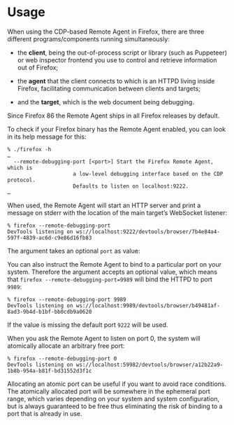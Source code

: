 # Usage

When using the CDP-based Remote Agent in Firefox, there are
three different programs/components running simultaneously:

* the __client__, being the out-of-process script or library
  (such as Puppeteer) or web inspector frontend you use to control
  and retrieve information out of Firefox;

* the __agent__ that the client connects to which is an HTTPD living
  inside Firefox, facilitating communication between clients
  and targets;

* and the __target__, which is the web document being debugging.

Since Firefox 86 the Remote Agent ships in all Firefox releases by default.

To check if your Firefox binary has the Remote Agent enabled, you
can look in its help message for this:

```shell
% ./firefox -h
…
  --remote-debugging-port [<port>] Start the Firefox Remote Agent, which is
                     a low-level debugging interface based on the CDP protocol.
                     Defaults to listen on localhost:9222.
…
```

When used, the Remote Agent will start an HTTP server and print a
message on stderr with the location of the main target’s WebSocket
listener:

```shell
% firefox --remote-debugging-port
DevTools listening on ws://localhost:9222/devtools/browser/7b4e84a4-597f-4839-ac6d-c9e86d16fb83
```

The argument takes an optional `port` as value:

You can also instruct the Remote Agent to bind to a particular port on
your system.  Therefore the argument accepts an optional value, which means
that `firefox --remote-debugging-port=9989`
will bind the HTTPD to port `9989`:

```shell
% firefox --remote-debugging-port 9989
DevTools listening on ws://localhost:9989/devtools/browser/b49481af-8ad3-9b4d-b1bf-bb0cdb9a0620
```

If the value is missing the default port `9222` will be used.

When you ask the Remote Agent to listen on port 0,
the system will atomically allocate an arbitrary free port:

```shell
% firefox --remote-debugging-port 0
DevTools listening on ws://localhost:59982/devtools/browser/a12b22a9-1b8b-954a-b81f-bd31552d3f1c
```

Allocating an atomic port can be useful if you want to avoid race
conditions.  The atomically allocated port will be somewhere in the
ephemeral port range, which varies depending on your system and
system configuration, but is always guaranteed to be free thus
eliminating the risk of binding to a port that is already in use.

